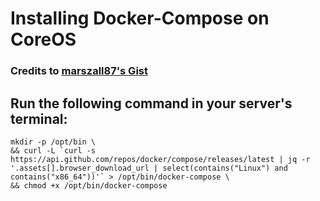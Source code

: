 # Installing Docker-Compose on CoreOS

### Credits to [marszall87's Gist](https://gist.github.com/marszall87/ee7c5ea6f6da9f8968dd)

## Run the following command in your server's terminal:

    mkdir -p /opt/bin \
    && curl -L `curl -s https://api.github.com/repos/docker/compose/releases/latest | jq -r '.assets[].browser_download_url | select(contains("Linux") and contains("x86_64"))'` > /opt/bin/docker-compose \
    && chmod +x /opt/bin/docker-compose
